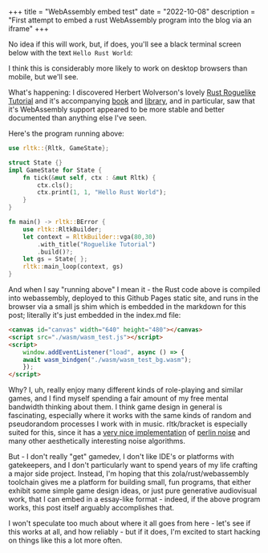 +++
title = "WebAssembly embed test"
date = "2022-10-08"
description = "First attempt to embed a rust WebAssembly program into the blog via an iframe"
+++

No idea if this will work, but, if does, you'll see a black terminal screen below with the text `Hello Rust World`:

<canvas id="canvas" width="640" height="480"></canvas>
<script src="./wasm/wasm_test.js"></script>
<script>
    window.addEventListener("load", async () => {
    await wasm_bindgen("./wasm/wasm_test_bg.wasm");
    });
</script>

I think this is considerably more likely to work on desktop browsers than mobile, but we'll see.

What's happening: I discovered Herbert Wolverson's lovely [Rust Roguelike Tutorial](https://bfnightly.bracketproductions.com/) and it's accompanying [book](https://pragprog.com/titles/hwrust/hands-on-rust/) and [library](https://github.com/amethyst/bracket-lib), and in particular, saw that it's WebAssembly support appeared to be more stable and better documented than anything else I've seen.

Here's the program running above:

```rust
use rltk::{Rltk, GameState};

struct State {}
impl GameState for State {
    fn tick(&mut self, ctx : &mut Rltk) {
        ctx.cls();
        ctx.print(1, 1, "Hello Rust World");
    }
}

fn main() -> rltk::BError {
    use rltk::RltkBuilder;
    let context = RltkBuilder::vga(80,30)
        .with_title("Roguelike Tutorial")
        .build()?;
    let gs = State{ };
    rltk::main_loop(context, gs)
}
```

And when I say "running above" I mean it - the Rust code above is compiled into webassembly, deployed to this Github Pages static site, and runs in the browser via a small js shim which is embedded in the markdown for this post; literally it's just embedded in the index.md file:

```html
<canvas id="canvas" width="640" height="480"></canvas>
<script src="./wasm/wasm_test.js"></script>
<script>
    window.addEventListener("load", async () => {
    await wasm_bindgen("./wasm/wasm_test_bg.wasm");
    });
</script>
```

Why? I, uh, really enjoy many different kinds of role-playing and similar games, and I find myself spending a fair amount of my free mental bandwidth thinking about them. I think game design in general is fascinating, especially where it works with the same kinds of random and pseudorandom processes I work with in music.  rltk/bracket is especially suited for this, since it has a [very nice implementation](https://github.com/amethyst/bracket-lib/tree/master/bracket-noise) of [perlin noise](https://en.wikipedia.org/wiki/Perlin_noise) and many other aesthetically interesting noise algorithms.

But - I don't really "get" gamedev, I don't like IDE's or platforms with gatekeepers, and I don't particularly want to spend years of my life crafting a major side project. Instead, I'm hoping that this zola/rust/webassembly toolchain gives me a platform for building small, fun programs, that either exhibit some simple game design ideas, or just pure generative audiovisual work, that I can embed in a essay-like format - indeed, if the above program works, this post itself arguably accomplishes that.

I won't speculate too much about where it all goes from here - let's see if this works at all, and how reliably - but if it does, I'm excited to start hacking on things like this a lot more often.